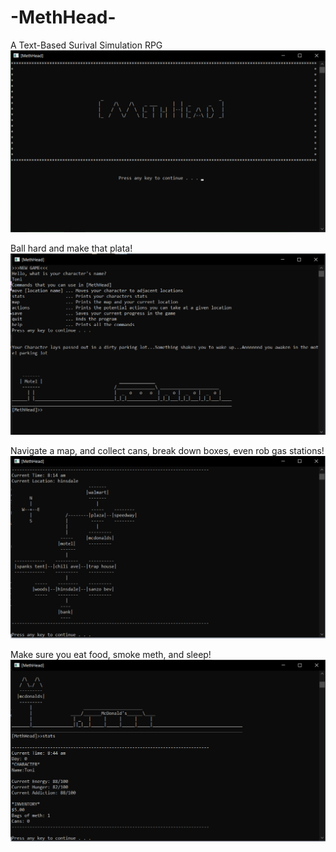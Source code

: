 # -MethHead-
A Text-Based Surival Simulation RPG
![](images/MethHead1.png)


Ball hard and make that plata!
![](images/MethHead2.png)


Navigate a map, and collect cans, break down boxes, even rob gas stations!
![](images/MethHead3.png)


Make sure you eat food, smoke meth, and sleep!
![](images/MethHead4.png)
